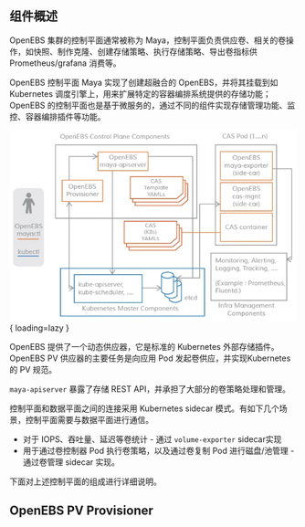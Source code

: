 
## 组件概述

OpenEBS 集群的控制平面通常被称为 Maya，控制平面负责供应卷、相关的卷操作，如快照、制作克隆、创建存储策略、执行存储策略、导出卷指标供 Prometheus/grafana 消费等。

OpenEBS 控制平面 Maya 实现了创建超融合的 OpenEBS，并将其挂载到如 Kubernetes 调度引擎上，用来扩展特定的容器编排系统提供的存储功能；OpenEBS 的控制平面也是基于微服务的，通过不同的组件实现存储管理功能、监控、容器编排插件等功能。

![](../../assets/images/openEBS.png){ loading=lazy }

OpenEBS 提供了一个动态供应器，它是标准的 Kubernetes 外部存储插件。OpenEBS PV 供应器的主要任务是向应用 Pod 发起卷供应，并实现Kubernetes 的 PV 规范。

`maya-apiserver` 暴露了存储 REST API，并承担了大部分的卷策略处理和管理。

控制平面和数据平面之间的连接采用 Kubernetes sidecar 模式。有如下几个场景，控制平面需要与数据平面进行通信。

- 对于 IOPS、吞吐量、延迟等卷统计 - 通过 `volume-exporter` sidecar实现
- 用于通过卷控制器 Pod 执行卷策略，以及通过卷复制 Pod 进行磁盘/池管理 - 通过卷管理 sidecar 实现。

下面对上述控制平面的组成进行详细说明。

## OpenEBS PV Provisioner

